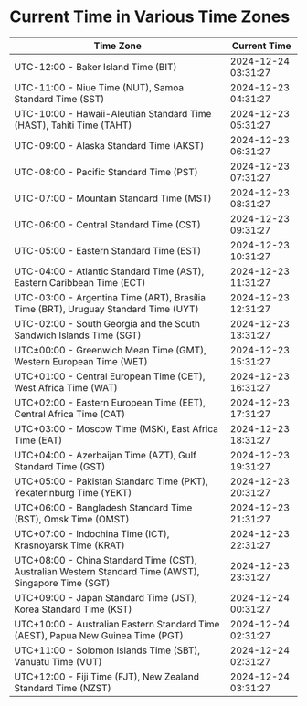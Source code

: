 # Current Time in Various Time Zones

| Time Zone | Current Time |
|-----------|--------------|
| UTC-12:00 - Baker Island Time (BIT) | 2024-12-24 03:31:27 |
| UTC-11:00 - Niue Time (NUT), Samoa Standard Time (SST) | 2024-12-23 04:31:27 |
| UTC-10:00 - Hawaii-Aleutian Standard Time (HAST), Tahiti Time (TAHT) | 2024-12-23 05:31:27 |
| UTC-09:00 - Alaska Standard Time (AKST) | 2024-12-23 06:31:27 |
| UTC-08:00 - Pacific Standard Time (PST) | 2024-12-23 07:31:27 |
| UTC-07:00 - Mountain Standard Time (MST) | 2024-12-23 08:31:27 |
| UTC-06:00 - Central Standard Time (CST) | 2024-12-23 09:31:27 |
| UTC-05:00 - Eastern Standard Time (EST) | 2024-12-23 10:31:27 |
| UTC-04:00 - Atlantic Standard Time (AST), Eastern Caribbean Time (ECT) | 2024-12-23 11:31:27 |
| UTC-03:00 - Argentina Time (ART), Brasília Time (BRT), Uruguay Standard Time (UYT) | 2024-12-23 12:31:27 |
| UTC-02:00 - South Georgia and the South Sandwich Islands Time (SGT) | 2024-12-23 13:31:27 |
| UTC±00:00 - Greenwich Mean Time (GMT), Western European Time (WET) | 2024-12-23 15:31:27 |
| UTC+01:00 - Central European Time (CET), West Africa Time (WAT) | 2024-12-23 16:31:27 |
| UTC+02:00 - Eastern European Time (EET), Central Africa Time (CAT) | 2024-12-23 17:31:27 |
| UTC+03:00 - Moscow Time (MSK), East Africa Time (EAT) | 2024-12-23 18:31:27 |
| UTC+04:00 - Azerbaijan Time (AZT), Gulf Standard Time (GST) | 2024-12-23 19:31:27 |
| UTC+05:00 - Pakistan Standard Time (PKT), Yekaterinburg Time (YEKT) | 2024-12-23 20:31:27 |
| UTC+06:00 - Bangladesh Standard Time (BST), Omsk Time (OMST) | 2024-12-23 21:31:27 |
| UTC+07:00 - Indochina Time (ICT), Krasnoyarsk Time (KRAT) | 2024-12-23 22:31:27 |
| UTC+08:00 - China Standard Time (CST), Australian Western Standard Time (AWST), Singapore Time (SGT) | 2024-12-23 23:31:27 |
| UTC+09:00 - Japan Standard Time (JST), Korea Standard Time (KST) | 2024-12-24 00:31:27 |
| UTC+10:00 - Australian Eastern Standard Time (AEST), Papua New Guinea Time (PGT) | 2024-12-24 02:31:27 |
| UTC+11:00 - Solomon Islands Time (SBT), Vanuatu Time (VUT) | 2024-12-24 02:31:27 |
| UTC+12:00 - Fiji Time (FJT), New Zealand Standard Time (NZST) | 2024-12-24 03:31:27 |
